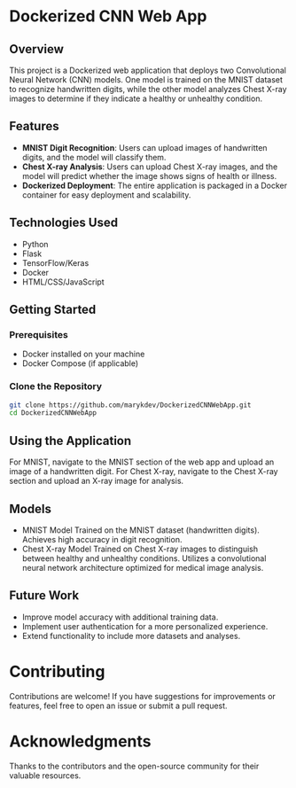# Dockerized CNN Web App

## Overview
This project is a Dockerized web application that deploys two Convolutional Neural Network (CNN) models. One model is trained on the MNIST dataset to recognize handwritten digits,
while the other model analyzes Chest X-ray images to determine if they indicate a healthy or unhealthy condition.

## Features
- **MNIST Digit Recognition**: Users can upload images of handwritten digits, and the model will classify them.
- **Chest X-ray Analysis**: Users can upload Chest X-ray images, and the model will predict whether the image shows signs of health or illness.
- **Dockerized Deployment**: The entire application is packaged in a Docker container for easy deployment and scalability.

## Technologies Used
- Python
- Flask
- TensorFlow/Keras
- Docker
- HTML/CSS/JavaScript

## Getting Started

### Prerequisites
- Docker installed on your machine
- Docker Compose (if applicable)

### Clone the Repository
```bash
git clone https://github.com/marykdev/DockerizedCNNWebApp.git
cd DockerizedCNNWebApp
```

## Using the Application
For MNIST, navigate to the MNIST section of the web app and upload an image of a handwritten digit.
For Chest X-ray, navigate to the Chest X-ray section and upload an X-ray image for analysis.

## Models
- MNIST Model
Trained on the MNIST dataset (handwritten digits).
Achieves high accuracy in digit recognition.
- Chest X-ray Model
Trained on Chest X-ray images to distinguish between healthy and unhealthy conditions.
Utilizes a convolutional neural network architecture optimized for medical image analysis.

## Future Work
- Improve model accuracy with additional training data.
- Implement user authentication for a more personalized experience.
- Extend functionality to include more datasets and analyses.

# Contributing
Contributions are welcome! If you have suggestions for improvements or features, feel free to open an issue or submit a pull request.

# Acknowledgments
Thanks to the contributors and the open-source community for their valuable resources.
